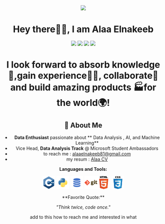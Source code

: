 <div align="center">
<img src="https://i.imgur.com/8MupZHY.gif" width="400px" />
<br>

# Hey there🙋‍♂️, I am Alaa Elnakeeb
[<img src="https://img.shields.io/badge/medium-%2312100E.svg?&style=for-the-badge&logo=medium&logoColor=white" />](https://medium.com/@alaaelnakeeb81) [<img src="https://img.shields.io/badge/linkedin-%230077B5.svg?&style=for-the-badge&logo=linkedin&logoColor=white" />](https://www.linkedin.com/in/alaa-elnakeeb-3784a5225/) [<img src="https://img.shields.io/badge/kaggle-%230077B5.svg?&style=for-the-badge&logo=linkedin&logoColor=white" />](https://www.kaggle.com/alaaelnakeeb) [<img src="https://img.shields.io/badge/gmail-D14836?&style=for-the-badge&logo=gmail&logoColor=white" />](mailto:alaaelnakeeb81@gmail.com)  
# I look forward to absorb knowledge🧠,gain experience👨‍🏭, collaborate🤝 and build amazing products 🏭for the world🌍!


## **🚀 About Me**
- **Data Enthusiast** passionate about ** Data Analysis ,  AI, and Machine Learning**  
- Vice Head, **Data Analysis Track** @ Microsoft Student Ambassadors
- to reach me : alaaelnakeeb81@gmail.com
- my resum : [Alaa CV](https://docs.google.com/document/d/1Mob8oRYuzZzV5EQaD4hMeQUEjxXxGtkdWc7gUSbLDQ0/edit)
  
**Languages and Tools:**

<p align="center">

  <div align="center">
 <code><img height="40" src="https://raw.githubusercontent.com/github/explore/80688e429a7d4ef2fca1e82350fe8e3517d3494d/topics/cpp/cpp.png"></code>  <code><img height="40" src="https://raw.githubusercontent.com/github/explore/80688e429a7d4ef2fca1e82350fe8e3517d3494d/topics/python/python.png"></code> <code><img height="40" 
                                                                                                                                                                                                                                                                                   src="https://raw.githubusercontent.com/github/explore/80688e429a7d4ef2fca1e82350fe8e3517d3494d/topics/sql/sql.png"></code> <code><img height="40" src="https://raw.githubusercontent.com/github/explore/80688e429a7d4ef2fca1e82350fe8e3517d3494d/topics/git/git.png"></code><code><img height="40" 
src="https://raw.githubusercontent.com/github/explore/80688e429a7d4ef2fca1e82350fe8e3517d3494d/topics/html/html.png"></code> <code><img height="40" src="https://raw.githubusercontent.com/github/explore/80688e429a7d4ef2fca1e82350fe8e3517d3494d/topics/css/css.png"></code></code>   

  </div>
  </p>
  **Favorite Quote:**
  
  <p align="center">
    <em>"Think twice, code once."</em>
  </p>
 add to this how to reach me and interested in what
